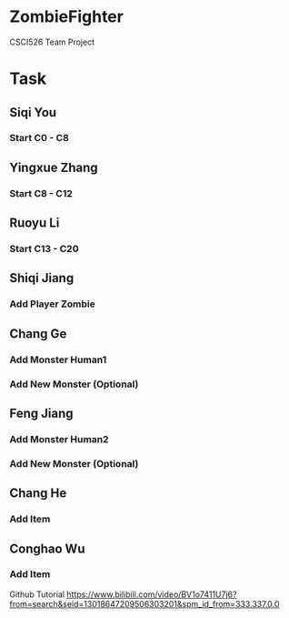 # ZombieFighter
CSCI526 Team Project

# Task
## Siqi You
### Start C0 - C8

## Yingxue Zhang
### Start C8 - C12

## Ruoyu Li
### Start C13 - C20

## Shiqi Jiang
### Add Player Zombie

## Chang Ge
### Add Monster Human1
### Add New Monster (Optional)

## Feng Jiang
### Add Monster Human2
### Add New Monster (Optional)

## Chang He
### Add Item

## Conghao Wu
### Add Item

Github Tutorial
https://www.bilibili.com/video/BV1o7411U7j6?from=search&seid=13018647209506303201&spm_id_from=333.337.0.0
